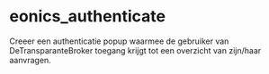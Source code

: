 # eonics_authenticate
Creeer een authenticatie popup waarmee de gebruiker van DeTransparanteBroker toegang krijgt tot een overzicht van zijn/haar aanvragen.
